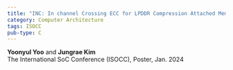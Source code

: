 ```yaml
---
title: "INC: In channel Crossing ECC for LPDDR Compression Attached Memory Module"
category: Computer Architecture
tags: ISOCC
pub-type: C
---
```


**Yoonyul Yoo** and **Jungrae Kim** <br>
The International SoC Conference (ISOCC), Poster, Jan. 2024
